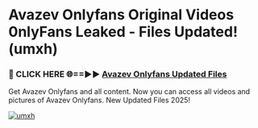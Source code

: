 # Avazev Onlyfans Original Videos 0nlyFans Leaked - Files Updated! (umxh)

<h3>🔴 CLICK HERE 🌐==►► <a href="https://tinyurl.com/ehrbuxhb" rel="nofollow">Avazev Onlyfans Updated Files</a></h3>

Get Avazev Onlyfans and all content. Now you can access all videos and pictures of Avazev Onlyfans. New Updated Files 2025!

[![umxh](https://i.imgur.com/lVYEuWS.gif)](https://tinyurl.com/ehrbuxhb)
